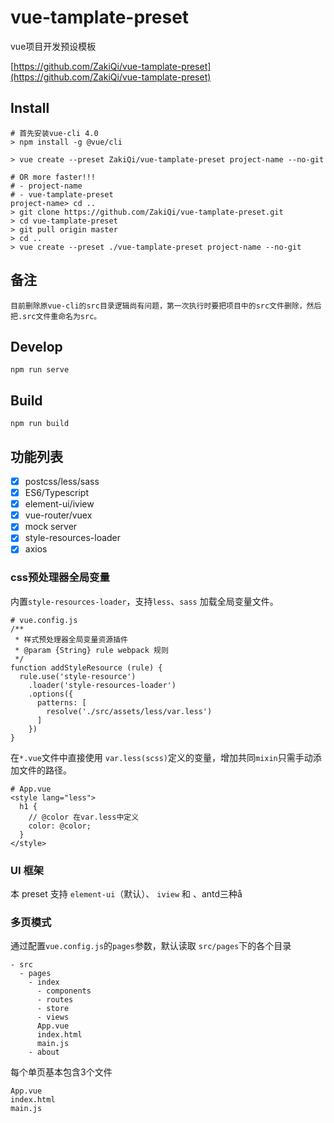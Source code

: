 # vue-tamplate-preset

vue项目开发预设模板

[https://github.com/ZakiQi/vue-tamplate-preset](https://github.com/ZakiQi/vue-tamplate-preset)

## Install

```
# 首先安装vue-cli 4.0
> npm install -g @vue/cli

> vue create --preset ZakiQi/vue-tamplate-preset project-name --no-git

# OR more faster!!!
# - project-name
# - vue-tamplate-preset
project-name> cd ..
> git clone https://github.com/ZakiQi/vue-tamplate-preset.git
> cd vue-tamplate-preset
> git pull origin master
> cd ..
> vue create --preset ./vue-tamplate-preset project-name --no-git
```

## 备注

```
目前删除原vue-cli的src目录逻辑尚有问题，第一次执行时要把项目中的src文件删除，然后把.src文件重命名为src。
```

## Develop

```
npm run serve
```

## Build

```
npm run build
```

## 功能列表

- [x] postcss/less/sass
- [x] ES6/Typescript
- [x] element-ui/iview
- [x] vue-router/vuex
- [x] mock server
- [x] style-resources-loader
- [x] axios
<!-- - [x] i18n -->

### css预处理器全局变量

内置`style-resources-loader`，支持`less`、`sass` 加载全局变量文件。

```
# vue.config.js
/**
 * 样式预处理器全局变量资源插件
 * @param {String} rule webpack 规则
 */
function addStyleResource (rule) {
  rule.use('style-resource')
    .loader('style-resources-loader')
    .options({
      patterns: [
        resolve('./src/assets/less/var.less')
      ]
    })
}
```

在`*.vue`文件中直接使用 `var.less(scss)`定义的变量，增加共同`mixin`只需手动添加文件的路径。

```
# App.vue
<style lang="less">
  h1 {
    // @color 在var.less中定义
    color: @color;
  }
</style>
```


### UI 框架

本 preset 支持 `element-ui`（默认）、 `iview` 和 、antd三种å

### 多页模式

通过配置`vue.config.js`的`pages`参数，默认读取 `src/pages`下的各个目录

```
- src
  - pages
    - index
      - components
      - routes
      - store
      - views
      App.vue
      index.html
      main.js
    - about
```

每个单页基本包含3个文件

```
App.vue
index.html
main.js
```